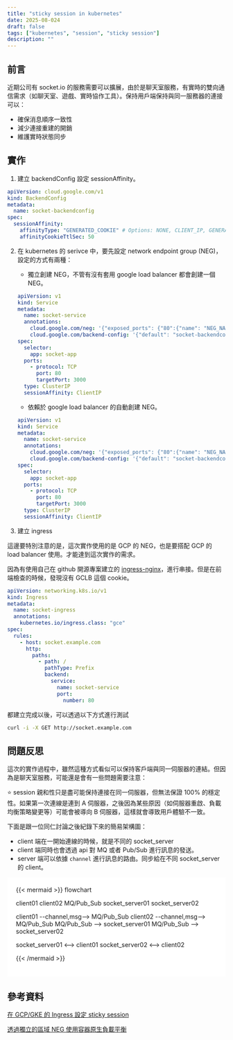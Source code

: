 ```yaml
---
title: "sticky session in kubernetes"
date: 2025-08-024
draft: false
tags: ["kubernetes", "session", "sticky session"]
description: ""
---
```

## 前言

近期公司有 socket.io 的服務需要可以擴展，由於是聊天室服務，有實時的雙向通信需求（如聊天室、遊戲、實時協作工具）。保持用戶端保持與同一服務器的連接可以：

- 確保消息順序一致性
- 減少連接重建的開銷
- 維護實時狀態同步

## 實作

1. 建立 backendConfig 設定 sessionAffinity。

  ```yaml
  apiVersion: cloud.google.com/v1
  kind: BackendConfig
  metadata:
    name: socket-backendconfig
  spec:
    sessionAffinity:
      affinityType: "GENERATED_COOKIE" # Options: NONE, CLIENT_IP, GENERATED_COOKIE
      affinityCookieTtlSec: 50
  ```

2. 在 kubernetes 的 serivce 中，要先設定 network endpoint group (NEG)，設定的方式有兩種：

   - 獨立創建 NEG，不管有沒有套用 google load balancer 都會創建一個 NEG。

   ```yaml
   apiVersion: v1
   kind: Service
   metadata:
     name: socket-service
     annotations:
       cloud.google.com/neg: '{"exposed_ports": {"80":{"name": "NEG_NAME"}}}'
       cloud.google.com/backend-config: '{"default": "socket-backendconfig"}'
   spec:
     selector:
       app: socket-app
     ports:
       - protocol: TCP
         port: 80
         targetPort: 3000
     type: ClusterIP
     sessionAffinity: ClientIP
   ```

   - 依賴於 google load balancer 的自動創建 NEG。

   ```yaml
   apiVersion: v1
   kind: Service
   metadata:
     name: socket-service
     annotations:
       cloud.google.com/neg: '{"exposed_ports": {"80":{"name": "NEG_NAME"}}}'
       cloud.google.com/backend-config: '{"default": "socket-backendconfig"}'
   spec:
     selector:
       app: socket-app
     ports:
       - protocol: TCP
         port: 80
         targetPort: 3000
     type: ClusterIP
     sessionAffinity: ClientIP
   ```

3. 建立 ingress

  這邊要特別注意的是，這次實作使用的是 GCP 的 NEG，也是要搭配 GCP 的 load balancer 使用。才能達到這次實作的需求。

  因為有使用自己在 github 開源專案建立的 [ingress-nginx](https://github.com/kubernetes/ingress-nginx)，進行串接。但是在前端檢查的時候，發現沒有 GCLB 這個 cookie。

  ```yaml
  apiVersion: networking.k8s.io/v1
  kind: Ingress
  metadata:
    name: socket-ingress
    annotations:
      kubernetes.io/ingress.class: "gce"
  spec:
    rules:
      - host: socket.example.com
        http:
          paths:
            - path: /
              pathType: Prefix
              backend:
                service:
                  name: socket-service
                  port:
                    number: 80
  ```

  都建立完成以後，可以透過以下方式進行測試

  ```bash
  curl -i -X GET http://socket.example.com
  ```

## 問題反思

這次的實作過程中，雖然這種方式看似可以保持客戶端與同一伺服器的連結。但因為是聊天室服務，可能還是會有一些問題需要注意：

⭐️ session 親和性只是盡可能保持連接在同一伺服器，但無法保證 100% 的穩定性。如果第一次連線是連到 A 伺服器，之後因為某些原因（如伺服器重啟、負載均衡策略變更等）可能會被導向 B 伺服器，這樣就會導致用戶體驗不一致。

下面是跟一位同仁討論之後紀錄下來的簡易架構圖：

- client 端在一開始連線的時候，就是不同的 socket_server
- client 端同時也會透過 api 對 MQ 或者 Pub/Sub 進行訊息的發送。
- server 端可以依據 `channel` 進行訊息的路由。同步給在不同 socket_server 的 client。

<div style="background-color:white; padding: 20px">
{{< mermaid >}}
flowchart

client01
client02
MQ/Pub_Sub
socket_server01
socket_server02

client01 --channel,msg--> MQ/Pub_Sub
client02 --channel,msg--> MQ/Pub_Sub
MQ/Pub_Sub --> socket_server01
MQ/Pub_Sub --> socket_server02

socket_server01 <--> client01
socket_server02 <--> client02

{{< /mermaid >}}
</div>

## 參考資料

[在 GCP/GKE 的 Ingress 設定 sticky session](https://aaronjen.github.io/2020-09-11-gke-ingress-sticky-session/)

[透過獨立的區域 NEG 使用容器原生負載平衡](https://cloud.google.com/kubernetes-engine/docs/how-to/standalone-neg?hl=zh-tw)
